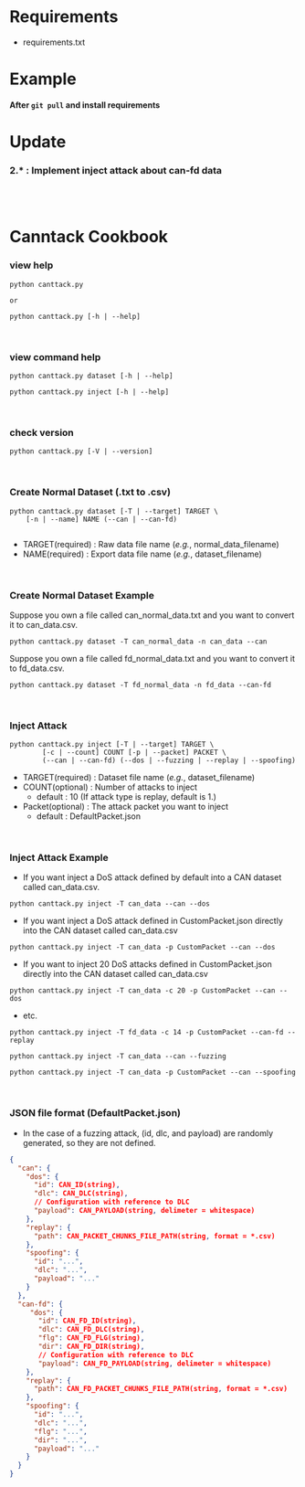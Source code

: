 # Requirements

- requirements.txt

# Example
#### After `git pull` and install requirements

# Update
### 2.* : Implement inject attack about can-fd data

<br/>
<br/>

# Canntack Cookbook
### view help

```commandline
python canttack.py 

or

python canttack.py [-h | --help]
```

<br/>

### view command help
```commandline
python canttack.py dataset [-h | --help]

python canttack.py inject [-h | --help]
```

<br/>

### check version
```commandline
python canttack.py [-V | --version]
```

<br/>

### Create Normal Dataset (.txt to .csv)

```commandline
python canttack.py dataset [-T | --target] TARGET \
    [-n | --name] NAME (--can | --can-fd)
    
```
- TARGET(required) : Raw data file name (_e.g._, normal_data_filename)
- NAME(required) : Export data file name (_e.g._, dataset_filename)

<br/>

### Create Normal Dataset Example
Suppose you own a file called can_normal_data.txt and you want to convert it to can_data.csv.
```commandline
python canttack.py dataset -T can_normal_data -n can_data --can
```
Suppose you own a file called fd_normal_data.txt and you want to convert it to fd_data.csv.
```commandline
python canttack.py dataset -T fd_normal_data -n fd_data --can-fd
```

<br/>

### Inject Attack

```commandline
python canttack.py inject [-T | --target] TARGET \
        [-c | --count] COUNT [-p | --packet] PACKET \
        (--can | --can-fd) (--dos | --fuzzing | --replay | --spoofing)
```
- TARGET(required) : Dataset file name (_e.g._, dataset_filename)
- COUNT(optional) : Number of attacks to inject
    - default : 10 (If attack type is replay, default is 1.)
- Packet(optional) : The attack packet you want to inject
    - default : DefaultPacket.json

<br/>

### Inject Attack Example
* If you want inject a DoS attack defined by default into a CAN dataset called can_data.csv.
```commandline
python canttack.py inject -T can_data --can --dos
```
* If you want inject a DoS attack defined in CustomPacket.json directly into the CAN dataset called can_data.csv
```commandline
python canttack.py inject -T can_data -p CustomPacket --can --dos 
```
* If you want to inject 20 DoS attacks defined in CustomPacket.json directly into the CAN dataset called can_data.csv
```commandline
python canttack.py inject -T can_data -c 20 -p CustomPacket --can --dos
```
* etc.
```commandline
python canttack.py inject -T fd_data -c 14 -p CustomPacket --can-fd --replay

python canttack.py inject -T can_data --can --fuzzing

python canttack.py inject -T can_data -p CustomPacket --can --spoofing
```

<br/>

### JSON file format (DefaultPacket.json)
* In the case of a fuzzing attack, (id, dlc, and payload) are randomly generated, so they are not defined.
```json
{
  "can": {
    "dos": {
      "id": CAN_ID(string),
      "dlc": CAN_DLC(string),
      // Configuration with reference to DLC
      "payload": CAN_PAYLOAD(string, delimeter = whitespace)
    },
    "replay": {
      "path": CAN_PACKET_CHUNKS_FILE_PATH(string, format = *.csv)
    },
    "spoofing": {
      "id": "...",
      "dlc": "...",
      "payload": "..."
    }
  },
  "can-fd": {
     "dos": {
       "id": CAN_FD_ID(string),
       "dlc": CAN_FD_DLC(string),
       "flg": CAN_FD_FLG(string),
       "dir": CAN_FD_DIR(string),
       // Configuration with reference to DLC
       "payload": CAN_FD_PAYLOAD(string, delimeter = whitespace)
    },
    "replay": {
      "path": CAN_FD_PACKET_CHUNKS_FILE_PATH(string, format = *.csv)
    },
    "spoofing": {
      "id": "...",
      "dlc": "...",
      "flg": "...",
      "dir": "...",
      "payload": "..."
    }
  }
}
```